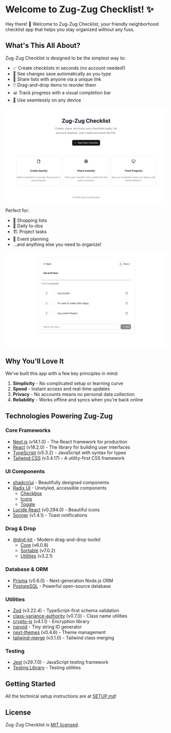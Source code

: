 # Welcome to Zug-Zug Checklist! ✨

Hey there! 👋 Welcome to Zug-Zug Checklist, your friendly neighborhood checklist app that helps you stay organized without any fuss. 

## What's This All About?

Zug-Zug Checklist is designed to be the simplest way to:
- ✅ Create checklists in seconds (no account needed!)
- 🔄 See changes save automatically as you type
- 🔗 Share lists with anyone via a unique link
- 🖱️ Drag-and-drop items to reorder them
- 📊 Track progress with a visual completion bar
- 📱 Use seamlessly on any device

![Main Interface](https://github.com/art-defcon/checklist/blob/main/public/zugzug_main.png)

Perfect for:
- 🛒 Shopping lists
- 📝 Daily to-dos
- 🏗️ Project tasks
- 🎉 Event planning
- ...and anything else you need to organize!

![Checklist Example](https://github.com/art-defcon/checklist/blob/main/public/zugzug_list.png)

## Why You'll Love It

We've built this app with a few key principles in mind:
1. **Simplicity** - No complicated setup or learning curve
2. **Speed** - Instant access and real-time updates
3. **Privacy** - No accounts means no personal data collection
4. **Reliability** - Works offline and syncs when you're back online

## Technologies Powering Zug-Zug

### Core Frameworks
- [Next.js](https://nextjs.org/) (v14.1.0) - The React framework for production
- [React](https://react.dev/) (v18.2.0) - The library for building user interfaces
- [TypeScript](https://www.typescriptlang.org/) (v5.3.2) - JavaScript with syntax for types
- [Tailwind CSS](https://tailwindcss.com/) (v3.4.17) - A utility-first CSS framework

### UI Components
- [shadcn/ui](https://ui.shadcn.com/) - Beautifully designed components
- [Radix UI](https://www.radix-ui.com/) - Unstyled, accessible components
  - [Checkbox](https://www.radix-ui.com/primitives/docs/components/checkbox)
  - [Icons](https://www.radix-ui.com/icons)
  - [Toggle](https://www.radix-ui.com/primitives/docs/components/toggle)
- [Lucide React](https://lucide.dev/) (v0.294.0) - Beautiful icons
- [Sonner](https://sonner.emilkowal.ski/) (v1.4.1) - Toast notifications

### Drag & Drop
- [@dnd-kit](https://dndkit.com/) - Modern drag-and-drop toolkit
  - [Core](https://github.com/clauderic/dnd-kit/tree/master/packages/core) (v6.0.8)
  - [Sortable](https://github.com/clauderic/dnd-kit/tree/master/packages/sortable) (v7.0.2)
  - [Utilities](https://github.com/clauderic/dnd-kit/tree/master/packages/utilities) (v3.2.1)

### Database & ORM
- [Prisma](https://www.prisma.io/) (v5.6.0) - Next-generation Node.js ORM
- [PostgreSQL](https://www.postgresql.org/) - Powerful open-source database

### Utilities
- [Zod](https://zod.dev/) (v3.22.4) - TypeScript-first schema validation
- [class-variance-authority](https://cva.style/) (v0.7.0) - Class name utilities
- [crypto-js](https://github.com/brix/crypto-js) (v4.1.1) - Encryption library
- [nanoid](https://github.com/ai/nanoid) - Tiny string ID generator
- [next-themes](https://github.com/pacocoursey/next-themes) (v0.4.6) - Theme management
- [tailwind-merge](https://github.com/dcastil/tailwind-merge) (v3.1.0) - Tailwind class merging

### Testing
- [Jest](https://jestjs.io/) (v29.7.0) - JavaScript testing framework
- [Testing Library](https://testing-library.com/) - Testing utilities

## Getting Started

All the technical setup instructions are at [SETUP.md](SETUP.md)!


## License

Zug-Zug Checklist is [MIT licensed](LICENSE).
